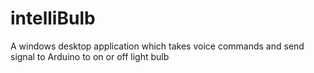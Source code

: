 # intelliBulb
A  windows desktop application which takes voice commands and send signal to Arduino to on or off light bulb
